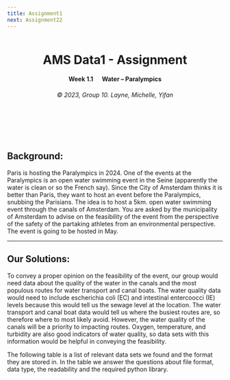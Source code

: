 ```yaml
---
title: Assignment1
next: Assignment22
---
```


<header>
        <div style="overflow: auto;">
    </div>
    <div style="text-align: center;">
        <h1> AMS Data1 - Assignment </h1>
        <h4> Week 1.1 &emsp; Water – Paralympics</h4>
        <h6>&copy; 2023, Group 10. Layne, Michelle, Yifan</h6>     
    </div>
    <br>   
    <br>
</header>


## Background:

Paris is hosting the Paralympics in 2024. One of the events at the Paralympics is an open water swimming event in the Seine (apparently the water is clean or so the French say). Since the City of Amsterdam thinks it is better than Paris, they want to host an event before the Paralympics, snubbing the Parisians. The idea is to host a 5km. open water swimming event through the canals of Amsterdam. You are asked by the municipality of Amsterdam to advise on the feasibility of the event from the perspective of the safety of the partaking athletes from an environmental perspective. The event is going to be hosted in May. 

---

## Our Solutions:

To convey a proper opinion on the feasibility of the event, our group would need data about the quality of the water in the canals and the most populous routes for water transport and canal boats. The water quality data would need to include escherichia coli (EC) and intestinal entercoocci (IE) levels because this would tell us the sewage level at the location. The water transport and canal boat data would tell us where the busiest routes are, so therefore where to most likely avoid. However, the water quality of the canals will be a priority to impacting routes. Oxygen, temperature, and turbidity are also good indicators of water quality, so data sets with this information would be helpful in conveying the feasibility.  

 

The following table is a list of relevant data sets we found and the format they are stored in. In the table we answer the questions about file format, data type, the readability and the required python library.  
